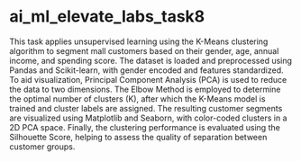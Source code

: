 # ai_ml_elevate_labs_task8

This task applies unsupervised learning using the K-Means clustering algorithm to segment mall customers based on their gender, age, annual income, and spending score. The dataset is loaded and preprocessed using Pandas and Scikit-learn, with gender encoded and features standardized. To aid visualization, Principal Component Analysis (PCA) is used to reduce the data to two dimensions. The Elbow Method is employed to determine the optimal number of clusters (K), after which the K-Means model is trained and cluster labels are assigned. The resulting customer segments are visualized using Matplotlib and Seaborn, with color-coded clusters in a 2D PCA space. Finally, the clustering performance is evaluated using the Silhouette Score, helping to assess the quality of separation between customer groups.
